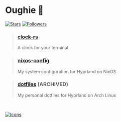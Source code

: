 # Oughie 🍉
[![Stars](https://img.shields.io/github/stars/Oughie)](https://github.com/Oughie/clock-rs/stargazers)
[![Followers](https://img.shields.io/github/followers/Oughie)](https://github.com/Oughie?tab=followers)

> ### [clock-rs](https://github.com/Oughie/clock-rs)
> A clock for your terminal


> ### [nixos-config](https://github.com/Oughie/nixos-config)
> My system configuration for Hyprland on NixOS

> ### [dotfiles](https://github.com/Oughie/dotfiles) (ARCHIVED)
> My personal dotfiles for Hyprland on Arch Linux

<br/>

[![Icons](https://skillicons.dev/icons?i=rust,nix,neovim,tauri,python)](https://skillicons.dev)
